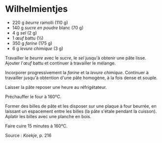 # Wilhelmientjes

* 220 g *beurre* ramolli (110 g)
* 140 g *sucre en poudre* blanc (70 g)
* 4 g *sel* (2 g)
* 1 *&oelig;uf* battu (½)
* 350 g *farine* (175 g)
* 6 g *levure chimique* (3 g)

Travailler le *beurre* avec le *sucre*, le *sel* jusqu'à obtenir une pâte lisse. Ajouter l'*&oelig;uf* battu et continuer à travailler le mélange.

Incorporer progressivement la *farine* et la *levure chimique*. Continuer à travailler jusqu'à obtention d'une pâte homogène, à la fois dense et souple.

Laisser la pâte reposer une heure au réfrigétateur.

Préchauffer le four à 160°C.

Former des billes de pâte et les disposer sur une plaque à four beurrée, en laissant un espacement entre les billes (la pâte s'étale pendant la cuisson). Aplatir les billes avec une planche en bois.

Faire cuire 15 minutes à 160°C.

Source : *Koekje*, p. 216
